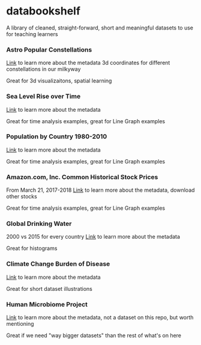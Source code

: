 # databookshelf
A library of cleaned, straight-forward, short and meaningful datasets to use for teaching learners

### Astro Popular Constellations 
[Link](https://www.amnh.org/our-research/hayden-planetarium/digital-universe/) to learn more about the metadata
3d coordinates for different constellations in our milkyway

Great for 3d visualizaitons, spatial learning

### Sea Level Rise over Time
[Link](http://www.cmar.csiro.au/sealevel/thermal_expansion_ocean_heat_timeseries.html) to learn more about the metadata

Great for time analysis examples, great for Line Graph examples


### Population by Country 1980-2010
[Link](http://apps.who.int/gho/data/view.main.POP2040?lang=en) to learn more about the metadata

Great for time analysis examples, great for Line Graph examples


### Amazon.com, Inc. Common Historical Stock Prices
From March 21, 2017-2018
[Link](https://finance.yahoo.com/quote/AMZN/history?p=AMZN) to learn more about the metadata, download other stocks

Great for time analysis examples, great for Line Graph examples

### Global Drinking Water
2000 vs 2015 for every country
[Link](http://apps.who.int/gho/data/node.main-eu.SDG61?lang=en) to learn more about the metadata

Great for histograms


### Climate Change Burden of Disease
[Link](http://apps.who.int/gho/data/node.main.132?lang=en) to learn more about the metadata

Great for short dataset illustrations


### Human Microbiome Project
[Link](https://portal.hmpdacc.org/) to learn more about the metadata, not a dataset on this repo, but worth mentioning

Great if we need "way bigger datasets" than the rest of what's on here

